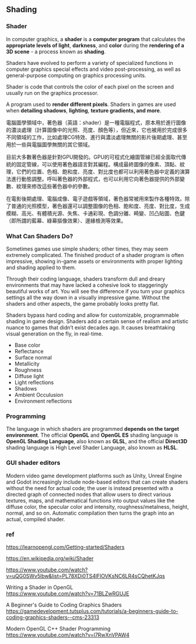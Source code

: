 ## Shading


### Shader
In computer graphics, a **shader** is a **computer program** that calculates the **appropriate levels of light**, **darkness**, and **color** during the **rendering of a 3D scene** - a process known as **shading**.

Shaders have evolved to perform a variety of specialized functions in computer graphics special effects and video post-processing, as well as general-purpose computing on graphics processing units.

Shader is code that controls the color of each pixel on the screen and usually run on the graphics processor.


A program used to **render different pixels**. Shaders in games are used when **detailing shadows**, **lighting**, **texture gradients, and more**.

電腦圖學領域中，著色器（英語：shader）是一種電腦程式，原本用於進行圖像的濃淡處理（計算圖像中的光照、亮度、顏色等），但近來，它也被用於完成很多不同領域的工作，比如處理CG特效、進行與濃淡處理無關的影片後期處理、甚至用於一些與電腦圖學無關的其它領域。

目前大多數著色器是針對GPU開發的。GPU的可程式化繪圖管線已經全面取代傳統的固定管線，可以使用著色器語言對其編程。構成最終圖像的像素、頂點、紋理，它們的位置、色相、飽和度、亮度、對比度也都可以利用著色器中定義的演算法進行動態調整。呼叫著色器的外部程式，也可以利用它向著色器提供的外部變數、紋理來修改這些著色器中的參數。


在電影後期處理、電腦成像、電子遊戲等領域，著色器常被用來製作各種特效。除了普通的光照模型，著色器還可以調整圖像的色相、飽和度、亮度、對比度，生成模糊、高光、有體積光源、失焦、卡通彩現、色調分離、畸變、凹凸貼圖、色鍵（即所謂的藍幕、綠幕摳像效果）、邊緣檢測等效果。




### What Can Shaders Do?
Sometimes games use simple shaders; other times, they may seem extremely complicated. The finished product of a shader program is often impressive, showing in-game assets or environments with proper lighting and shading applied to them.

Through their coding language, shaders transform dull and dreary environments that may have lacked a cohesive look to staggeringly beautiful works of art. You will see the difference if you turn your graphics settings all the way down in a visually impressive game. Without the shaders and other aspects, the game probably looks pretty flat.

Shaders bypass hard coding and allow for customizable, programmable shading in game design. Shaders add a certain sense of realism and artistic nuance to games that didn’t exist decades ago. It causes breathtaking visual generation on the fly, in real-time.

- Base color
- Reflectance
- Surface normal
- Metallicity
- Roughness
- Diffuse light
- Light reflections
- Shadows
- Ambient Occulusion
- Environment reflections

### Programming
The language in which shaders are programmed **depends on the target environment**. The official **OpenGL** and **OpenGL ES** shading language is **OpenGL Shading Language**, also known as **GLSL**, and the official **Direct3D** shading language is High Level Shader Language, also known as **HLSL**.

### GUI shader editors

Modern video game development platforms such as Unity, Unreal Engine and Godot increasingly include node-based editors that can create shaders without the need for actual code; the user is instead presented with a directed graph of connected nodes that allow users to direct various textures, maps, and mathematical functions into output values like the diffuse color, the specular color and intensity, roughness/metalness, height, normal, and so on. Automatic compilation then turns the graph into an actual, compiled shader.


### ref
https://learnopengl.com/Getting-started/Shaders

https://en.wikipedia.org/wiki/Shader

https://www.youtube.com/watch?v=uQG0SWv5lbw&list=PL78XDi0TS4lFlOVKsNC6LR4sCQhetKJqs

Writing a Shader in OpenGL \
https://www.youtube.com/watch?v=71BLZwRGUJE

A Beginner's Guide to Coding Graphics Shaders \
https://gamedevelopment.tutsplus.com/tutorials/a-beginners-guide-to-coding-graphics-shaders--cms-23313

Modern OpenGL C++ Shader Programming \
https://www.youtube.com/watch?v=l7RwXnVPAW4

